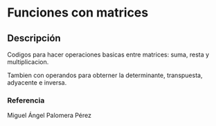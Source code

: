 # Funciones con matrices

## Descripción

Codigos para hacer operaciones basicas entre matrices: suma, resta y multiplicacion. 

Tambien con operandos para obterner la determinante, transpuesta, adyacente e inversa.

### Referencia

Miguel Ángel Palomera Pérez
